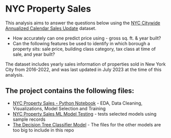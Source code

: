 # NYC Property Sales
This analysis aims to answer the questions below using the [NYC Citywide Annualized Calendar Sales Update](https://data.cityofnewyork.us/City-Government/NYC-Citywide-Annualized-Calendar-Sales-Update/w2pb-icbu/about_data) dataset.

*  How accurately can one predict price using - gross sq. ft. & year built?
* Can the following features be used to identify in which borough a property sits: sale price, building class category, tax class at time of sale, and year built?

The dataset includes yearly sales information of properties sold in New York City from 2016-2022, and was last updated in July 2023 at the time of this analysis.

## The project contains the following files:

*  [NYC Property Sales - Python Notebook](https://github.com/DataBaeDev/NYC-Property-Sales/blob/main/NYC_Property_Sales.ipynb) - EDA, Data Cleaning, Visualizations, Model Selection and Training
*  [NYC Property Sales ML Model Testing](https://github.com/DataBaeDev/NYC-Property-Sales/blob/main/NYC_Property_Sales_ML_model_Testing.ipynb) - tests selected models using sample records
*  [The Decision Tree Classifier Model](https://github.com/DataBaeDev/NYC-Property-Sales/blob/main/NYC_DecisionTreeClassifier().pkl) - The files for the other models are too big to include in this repo
